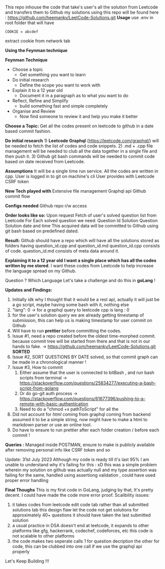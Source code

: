 This repo inhouse the code that take's user's all the solution from Leetcode and transfers them to Github
my solutions using this repo will be found here : https://github.com/heemankv/LeetCode-Solutions.git
**Usage**
use .env in root folder that will have 
```
COOKIE = abcdef
```
extract cookie from network tab


**Using the Feynman technique**

**Feynman Technique**
- Choose a topic 
	- Get something you want to learn
- Do initial research 
	- Define the scope you want to work with
- Explain it to a 12 year old
	- Document it in a paragraph as to what you want to do
- Reflect, Refine and Simplify 
	- build something fast and simple completely
- Organise and Review
	- Now find someone to review it and help you make it better 

**Choose a Topic:** 
	Get all the codes present on leetcode to github in a date based commit fashion.

**Do initial research** 
	1) **Leetcode Graphql** (https://leetcode.com/graphql/) will be needed to fetch the list of codes and code snippets.
	2) .md + .cpp file management will be needed to club all the data together in a single file and then push it. 
	3) Github git bash commands will be needed to commit code based on date received from Leetcode.

**Assumptions**
It will be a single time run service.
All the codes are written in cpp.
User is logged in to git on machine's cli 
User provides with Leetcode CSRF token


**New Tech played with**
	Extensive file management 
	Graphql api
	Github commit flow 

**Configs needed** 
Github repo r/w access

**Order looks like so:**
	Upon request
		Fetch of user's solved question list from Leetcode 
		For Each solved question we need:
			Question Id
			Solution 
			Question 
			Solution date and time
		This acquired data will be committed to Github using git bash based on  predefined dated. 

**Result:**
Github should have a repo which will have all the solutions stored as folders having  question_id.cpp and question_id.md
	question_id.cpp consists of code.
	question_id.md consists of meta data around it.


**Explaining it to a 12 year old**
**I want a single place which has all the codes written by me stored**.
I want these codes from Leetcode to help increase the language spread on my Github.


Question ? 
Which Language 
Let's take a challenge and do this in **goLang** !


**Updates and Findings:** 
1) Initially idk why I thought that it would be a rest api,  actually it will just be a go script, maybe having some bash with it, nothing else
2) "lang": 0 -> for a graphql query to leetcode cpp is lang : 0
3) for the user's solution query we are already getting timestamp of submission, this can help us is making timestamp for user commit on Github
4) Will have to run **prettier** before committing the codes.
5) Issue #1, need a repo created before the oldest time-morphed commit. because commit tree will be started from there and that is not in our hands to fake. -> https://github.com/heemankv/LeetCode-Solutions.git **SORTED**
6) Issue #2, SORT QUESTIONS BY DATE solved, so that commit graph can be made in a chronological manner !
7) Issue #3, How to commit
	1) Either assume that the user is connected to bitBash , and run bash scripts from terminal ->  https://stackoverflow.com/questions/25834277/executing-a-bash-script-from-golang
	2) Or do go-git auth process  -> https://stackoverflow.com/questions/61677396/pushing-to-a-remote-with-basic-authentication
	3) Need to do a "chmod +x pathToScript" for all the 
8) Did not account for *html* coming from graphql coming from backend assumed it to be a simple string, now might have to make a html to markdown parser or use an online tool. 
9) Do have to ensure to run prettier after each folder creation / before each commit !

**Queries :** 
Managed inside POSTMAN,
ensure to make is publicly available after removing personal info like CSRF token and so


Update: 31st July 2023
Although my code is ready till it's last 95% I am unable to understand why it's failing for this :
xD this was a simple problem wherein my solution on github was actually null and my type assertion was failing for the same, handled using assertiong validation , could have used proper error handling

**Final Thoughs** 
This is my first code in GoLang, judging by that, It's pretty decent.
I could have made the code more error proof.
Scalibility issues:
  1) it takes codes from leetcode edit code tab rather than all submitted solutions tab
    this design flaw let the code not get solutions for approximately 40+ questions
    it should have taken the last submitted solution
  2) a usual practice in DSA doesn't end at leetcode, it expands to other platforms like gfg, hackerrank, codechef, codeforces, etc
    this code is not scalable to other platforms
  3) the code makes two seperate calls 1 for question decription the other for code, this can be clubbed into one call if we use the graphql api properly



Let's Keep Building !!!